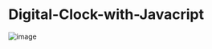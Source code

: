 # Digital-Clock-with-Javacript
![image](https://user-images.githubusercontent.com/100805282/209447589-218723db-4196-4216-a925-f0d74beb80b3.png)
